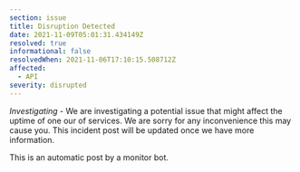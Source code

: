 ```yaml
---
section: issue
title: Disruption Detected
date: 2021-11-09T05:01:31.434149Z
resolved: true
informational: false
resolvedWhen: 2021-11-06T17:10:15.508712Z
affected:
  - API
severity: disrupted
---
```

*Investigating* - We are investigating a potential issue that might affect the uptime of one our of services. We are sorry for any inconvenience this may cause you. This incident post will be updated once we have more information.

This is an automatic post by a monitor bot.
        